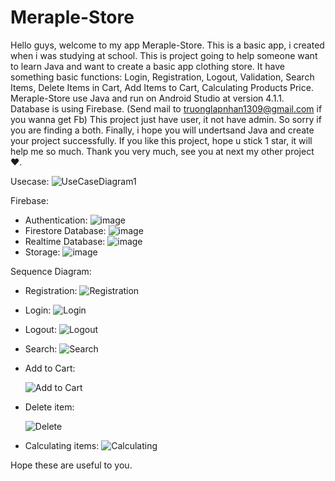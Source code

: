 # Meraple-Store
Hello guys, welcome to my app Meraple-Store. This is a basic app, i created when i was studying at school. 
This is project going to help someone want to learn Java and want to create a basic app clothing store.
It have something basic functions: Login, Registration, Logout, Validation, Search Items, Delete Items in Cart, Add Items to Cart, Calculating Products Price.
Meraple-Store use Java and run on Android Studio at version 4.1.1. Database is using Firebase. (Send mail to truonglapnhan1309@gmail.com if you wanna get Fb)
This project just have user, it not have admin. So sorry if you are finding a both.
Finally, i hope you will undertsand Java and create your project successfully.
If you like this project, hope u stick 1 star, it will help me so much. Thank you very much, see you at next my other project ❤️.

Usecase: 
    ![UseCaseDiagram1](https://user-images.githubusercontent.com/95977133/210172578-14c38729-20b9-4805-a7fe-6c023f385afd.jpg)

Firebase:
 - Authentication:
    ![image](https://user-images.githubusercontent.com/95977133/210171025-ff1f673c-5378-490f-9067-348475cd9a5f.png)
 - Firestore Database:
    ![image](https://user-images.githubusercontent.com/95977133/210171079-f217ffae-6bdc-48e0-9261-ad81ee927b8b.png)
 - Realtime Database:
    ![image](https://user-images.githubusercontent.com/95977133/210171107-666a6d25-9d5d-4d13-bc70-abc7faeff1d1.png)
 - Storage:
    ![image](https://user-images.githubusercontent.com/95977133/210171118-d4cc2a2b-be3e-4180-af22-c821012a4dda.png)

Sequence Diagram:
- Registration:
    ![Registration](https://user-images.githubusercontent.com/95977133/210171626-e78e53e7-c6ca-495d-97fc-39559cac8957.jpg)
- Login:
    ![Login](https://user-images.githubusercontent.com/95977133/210171863-d1029656-4004-43da-b07b-952df181a9b4.jpg)
- Logout:
    ![Logout](https://user-images.githubusercontent.com/95977133/210171995-0c853b3c-c8b5-45c9-b46b-457258cceb36.jpg)
- Search:
    ![Search](https://user-images.githubusercontent.com/95977133/210172146-a5d9b0bb-23df-4e91-963c-bcbbedf50b55.jpg)
- Add to Cart:

    ![Add to Cart](https://user-images.githubusercontent.com/95977133/210172316-c98e1cf7-46f8-45c5-846f-ae686fbfcec6.jpg)
- Delete item:

    ![Delete](https://user-images.githubusercontent.com/95977133/210172362-4a3a3cf0-4c53-4261-8f91-ba195039219a.jpg)
- Calculating items:
    ![Calculating](https://user-images.githubusercontent.com/95977133/210172464-61512c06-e8b8-4f57-bcd0-ad6ccf8c37da.jpg)

Hope these are useful to you.
    
    
